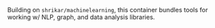 Building on `shrikar/machinelearning`, this container bundles tools for working w/ NLP, graph, and data analysis libraries.
